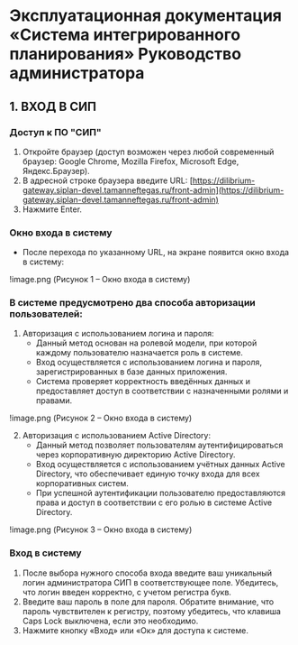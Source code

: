 
# Эксплуатационная документация «Система интегрированного планирования» Руководство администратора

## 1. ВХОД В СИП

### Доступ к ПО "СИП"

1. Откройте браузер (доступ возможен через любой современный браузер: Google Chrome, Mozilla Firefox, Microsoft Edge, Яндекс.Браузер).
2. В адресной строке браузера введите URL:
   [https://dilibrium-gateway.siplan-devel.tamanneftegas.ru/front-admin](https://dilibrium-gateway.siplan-devel.tamanneftegas.ru/front-admin)
3. Нажмите Enter.

### Окно входа в систему

- После перехода по указанному URL, на экране появится окно входа в систему:


!image.png (Рисунок 1 – Окно входа в систему)


### В системе предусмотрено два способа авторизации пользователей:

1. Авторизация с использованием логина и пароля:
    - Данный метод основан на ролевой модели, при которой каждому пользователю назначается роль в системе.
    - Вход осуществляется с использованием логина и пароля, зарегистрированных в базе данных приложения.
    - Система проверяет корректность введённых данных и предоставляет доступ в соответствии с назначенными ролями и правами.


!image.png (Рисунок 2 – Окно входа в систему)


2. Авторизация с использованием Active Directory:
    - Данный метод позволяет пользователям аутентифицироваться через корпоративную директорию Active Directory.
    - Вход осуществляется с использованием учётных данных Active Directory, что обеспечивает единую точку входа для всех корпоративных систем.
    - При успешной аутентификации пользователю предоставляются права и доступ в соответствии с его ролью в системе Active Directory.

!image.png (Рисунок 3 – Окно входа в систему)

### Вход в систему

1. После выбора нужного способа входа введите ваш уникальный логин администратора СИП в соответствующее поле. Убедитесь, что логин введен корректно, с учетом регистра букв.
2. Введите ваш пароль в поле для пароля. Обратите внимание, что пароль чувствителен к регистру, поэтому убедитесь, что клавиша Caps Lock выключена, если это необходимо.
3. Нажмите кнопку «Вход» или «Ок» для доступа к системе.